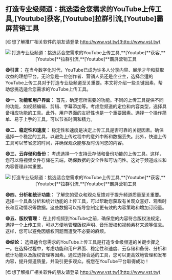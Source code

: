 ## **打造专业级频道：挑选适合您需求的YouTube上传工具,**[Youtube]**获客,**[Youtube]**拉群引流,**[Youtube]**霸屏营销工具**

[😍想了解推广相关软件的朋友请登录 http://www.vst.tw](http://www.vst.tw)

 <center><img src="https://vst.tw/MP4/tuiguang/png/5.png" alt="打造专业级频道：挑选适合您需求的YouTube上传工具,**[Youtube]**获客,**[Youtube]**拉群引流,**[Youtube]**霸屏营销工具"></center>

**😄引言：**
在当今数字化时代，YouTube已成为许多人分享内容、展示才华和获取收益的理想平台。无论您是一位创作者、营销人员还是企业主，选择合适的YouTube上传工具对于打造专业级频道至关重要。本文将介绍一些关键因素，帮助您挑选适合您需求的YouTube上传工具。

**😄一、功能和用户界面：**
首先，确定您所需要的功能。不同的上传工具提供不同的功能，如视频编辑、剪辑、字幕添加等。考虑您频道的定位和内容类型，选择具备相应功能的工具。此外，用户界面的友好性也是一个重要因素。选择一个操作简单、易于上手的工具，可以节省时间和精力。

**😄二、稳定性和速度：**
稳定性和速度是决定上传工具是否可靠的关键因素。确保选择一个稳定的工具，以避免上传过程中的意外中断和数据丢失。此外，快速上传工具可以节省您的时间，并确保观众能够及时访问您的内容。

**😄三、云存储和备份：**
考虑选择一个支持云存储和备份功能的上传工具。这样，您可以将视频文件存储在云端，确保数据的安全性和可访问性。这对于频道成长和内容管理非常重要。

 <center><img src="https://vst.tw/MP4/tuiguang/png/1.png" alt="打造专业级频道：挑选适合您需求的YouTube上传工具,**[Youtube]**获客,**[Youtube]**拉群引流,**[Youtube]**霸屏营销工具"></center>

**😄四、分析和统计功能：**
了解您的受众和观众反馈对于提升频道质量至关重要。选择一个具备分析和统计功能的上传工具，可以帮助您获取有关观众喜好、观看时长和互动情况等数据。这些数据可以指导您制定更有效的内容策略和增加订阅量。

**😄五、版权管理：**
在上传视频到YouTube之前，确保您的内容符合版权法规定。选择一个上传工具，可以方便地管理版权声明、音乐授权和视频素材来源等信息。这样，您可以避免因版权问题而遭受不必要的麻烦。

**😄结论：**
选择适合您需求的YouTube上传工具是打造专业级频道的关键步骤之一。在选择过程中，考虑功能和用户界面、稳定性和速度、云存储和备份、分析和统计功能以及版权管理等因素。通过选择合适的工具，您可以更高效地管理和发布内容，提升频道质量，并吸引更多观众。祝您在YouTube平台取得成功！

[😍想了解推广相关软件的朋友请登录 http://www.vst.tw](http://www.vst.tw)



